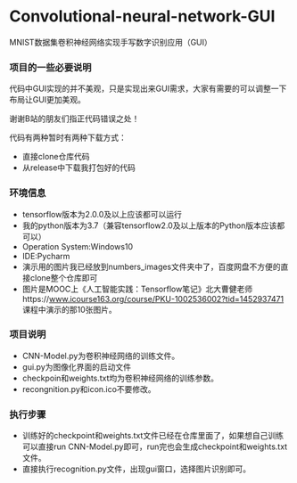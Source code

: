 # Convolutional-neural-network-GUI
MNIST数据集卷积神经网络实现手写数字识别应用（GUI）

### 项目的一些必要说明
代码中GUI实现的并不美观，只是实现出来GUI需求，大家有需要的可以调整一下布局让GUI更加美观。

谢谢B站的朋友们指正代码错误之处！

代码有两种暂时有两种下载方式：
* 直接clone仓库代码
* 从release中下载我打包好的代码

### 环境信息
* tensorflow版本为2.0.0及以上应该都可以运行
* 我的python版本为3.7（兼容tensorflow2.0及以上版本的Python版本应该都可以）
* Operation System:Windows10
* IDE:Pycharm
* 演示用的图片我已经放到numbers_images文件夹中了，百度网盘不方便的直接clone整个仓库即可
* 图片是MOOC上《人工智能实践：Tensorflow笔记》北大曹健老师https://www.icourse163.org/course/PKU-1002536002?tid=1452937471 课程中演示的那10张图片。
### 项目说明
* CNN-Model.py为卷积神经网络的训练文件。
* gui.py为图像化界面的启动文件
* checkpoin和weights.txt均为卷积神经网络的训练参数。
* recongnition.py和icon.ico不要修改。
### 执行步骤
* 训练好的checkpoint和weights.txt文件已经在仓库里面了，如果想自己训练可以直接run CNN-Model.py即可，run完也会生成checkpoint和weights.txt文件。
* 直接执行recognition.py文件，出现gui窗口，选择图片识别即可。
